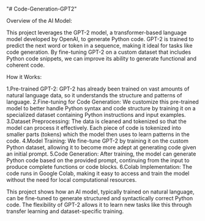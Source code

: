 "# Code-Generation-GPT2" 

Overview of the AI Model:

This project leverages the GPT-2 model, a transformer-based language model developed by OpenAI, to generate Python code. GPT-2 is trained to predict the next word or token in a sequence, making it ideal for tasks like code generation. By fine-tuning GPT-2 on a custom dataset that includes Python code snippets, we can improve its ability to generate functional and coherent code.

How it Works:

1.Pre-trained GPT-2: GPT-2 has already been trained on vast amounts of natural language data, so it understands the structure and patterns of language.
2.Fine-tuning for Code Generation: We customize this pre-trained model to better handle Python syntax and code structure by training it on a specialized dataset containing Python instructions and input examples.
3.Dataset Preprocessing: The data is cleaned and tokenized so that the model can process it effectively. Each piece of code is tokenized into smaller parts (tokens) which the model then uses to learn patterns in the code.
4.Model Training: We fine-tune GPT-2 by training it on the custom Python dataset, allowing it to become more adept at generating code given an initial prompt.
5.Code Generation: After training, the model can generate Python code based on the provided prompt, continuing from the input to produce complete functions or code blocks.
6.Colab Implementation: The code runs in Google Colab, making it easy to access and train the model without the need for local computational resources.




This project shows how an AI model, typically trained on natural language, can be fine-tuned to generate structured and syntactically correct Python code. The flexibility of GPT-2 allows it to learn new tasks like this through transfer learning and dataset-specific training.

